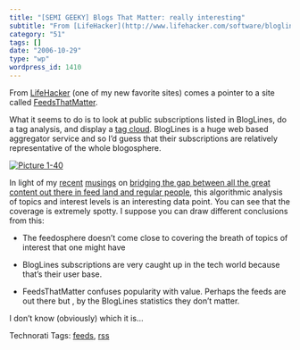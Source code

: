 ```yaml
---
title: "[SEMI GEEKY] Blogs That Matter: really interesting"
subtitle: "From [LifeHacker](http://www.lifehacker.com/software/bloglines/find-feeds-that-matter-209796.php) (o..."
category: "51"
tags: []
date: "2006-10-29"
type: "wp"
wordpress_id: 1410
---
```

From [LifeHacker](http://www.lifehacker.com/software/bloglines/find-feeds-that-matter-209796.php) (one of my new favorite sites) comes a pointer to a site called [FeedsThatMatter](http://morpheus.cs.umbc.edu/bloglines/).

What it seems to do is to look at public subscriptions listed in BlogLines, do a tag analysis, and display a [tag cloud](http://morpheus.cs.umbc.edu/bloglines/). BlogLines is a huge web based aggregator service and so I’d guess that their subscriptions are relatively representative of the whole blogosphere.

[![Picture 1-40](https://i0.wp.com/s3.media.squarespace.com/production/1075723/12829350/weblogs/images/Picture%25201-40-tm.jpg?resize=343%2C249)](https://i0.wp.com/s3.media.squarespace.com/production/1075723/12829350/images/Picture%25201-40.png)

In light of my [recent](/weblogs/archives/001350.php) [musings](/weblogs/archives/001349.php) on [bridging the gap between all the great content out there in feed land and regular people](/weblogs/archives/001346.php), this algorithmic analysis of topics and interest levels is an interesting data point. You can see that the coverage is extremely spotty. I suppose you can draw different conclusions from this:

- The feedosphere doesn’t come close to covering the breath of topics of interest that one might have

- BlogLines subscriptions are very caught up in the tech world because that’s their user base.

- FeedsThatMatter confuses popularity with value. Perhaps the feeds are out there but , by the BlogLines statistics they don’t matter.

I don’t know (obviously) which it is…

Technorati Tags: [feeds](http://www.technorati.com/tag/feeds), [rss](http://www.technorati.com/tag/rss)